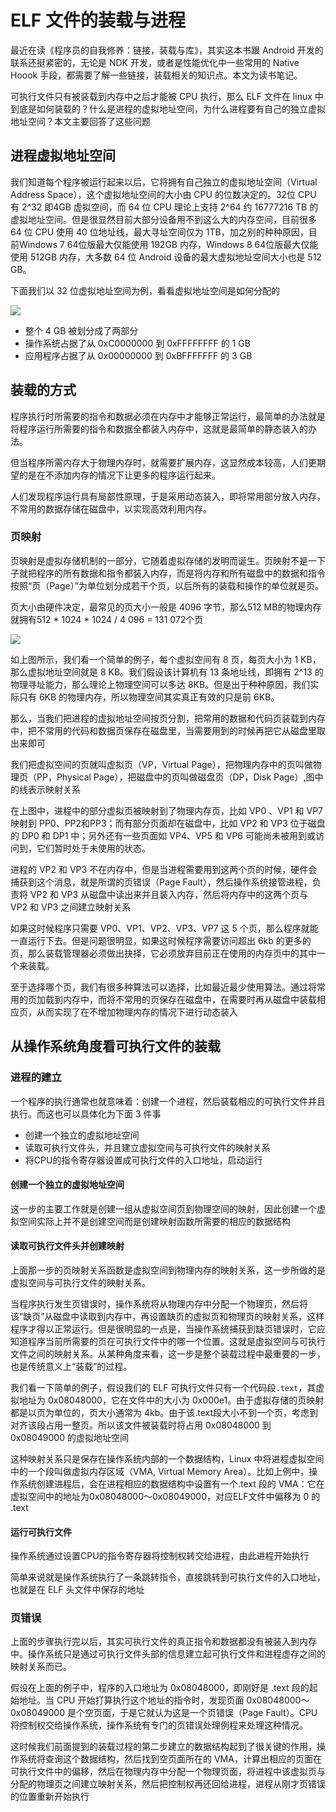# ELF 文件的装载与进程
最近在读《程序员的自我修养：链接，装载与库》，其实这本书跟 Android 开发的联系还挺紧密的，无论是 NDK 开发，或者是性能优化中一些常用的 Native Hoook 手段，都需要了解一些链接，装载相关的知识点。本文为读书笔记。

可执行文件只有被装载到内存中之后才能被 CPU 执行，那么 ELF 文件在 linux 中到底是如何装载的？什么是进程的虚拟地址空间，为什么进程要有自己的独立虚拟地址空间？本文主要回答了这些问题

## 进程虚拟地址空间
我们知道每个程序被运行起来以后，它将拥有自己独立的虚拟地址空间（Virtual Address Space），这个虚拟地址空间的大小由 CPU 的位数决定的。32位 CPU 有 2^32 即4GB 虚拟空间，而 64 位 CPU 理论上支持 2^64 约 16777216 TB 的虚拟地址空间。但是很显然目前大部分设备用不到这么大的内存空间，目前很多 64 位 CPU 使用 40 位地址线，最大寻址空间仅为 1TB，加之别的种种原因，目前Windows 7 64位版最大仅能使用 192GB 内存，Windows 8 64位版最大仅能使用 512GB 内存，大多数 64 位 Android 设备的最大虚拟地址空间大小也是 512 GB。

下面我们以 32 位虚拟地址空间为例，看看虚拟地址空间是如何分配的

![](https://raw.gitmirror.com/RicardoJiang/resource/main/2023/july/p24.png)

- 整个 4 GB 被划分成了两部分
- 操作系统占据了从 0xC0000000 到 0xFFFFFFFF 的 1 GB
- 应用程序占据了从 0x00000000 到 0xBFFFFFFF 的 3 GB

## 装载的方式
程序执行时所需要的指令和数据必须在内存中才能够正常运行，最简单的办法就是将程序运行所需要的指令和数据全都装入内存中，这就是最简单的静态装入的办法。

但当程序所需内存大于物理内存时，就需要扩展内存，这显然成本较高，人们更期望的是在不添加内存的情况下让更多的程序运行起来。

人们发现程序运行具有局部性原理，于是采用动态装入，即将常用部分放入内存，不常用的数据存储在磁盘中，以实现高效利用内存。

### 页映射
页映射是虚拟存储机制的一部分，它随着虚拟存储的发明而诞生。页映射不是一下子就把程序的所有数据和指令都装入内存，而是将内存和所有磁盘中的数据和指令按照“页（Page）”为单位划分成若干个页，以后所有的装载和操作的单位就是页。

页大小由硬件决定，最常见的页大小一般是 4096 字节，那么512 MB的物理内存就拥有512 * 1024 * 1024 / 4 096 = 131 072个页

![](https://raw.gitmirror.com/RicardoJiang/resource/main/2023/july/p25.png)

如上图所示，我们看一个简单的例子，每个虚拟空间有 8 页，每页大小为 1 KB，那么虚拟地址空间就是 8 KB。我们假设该计算机有 13 条地址线，即拥有 2^13 的物理寻址能力，那么理论上物理空间可以多达 8KB。但是出于种种原因，我们实际只有 6KB 的物理内存，所以物理空间其实真正有效的只是前 6KB。

那么，当我们把进程的虚拟地址空间按页分割，把常用的数据和代码页装载到内存中，把不常用的代码和数据页保存在磁盘里，当需要用到的时候再把它从磁盘里取出来即可

我们把虚拟空间的页就叫虚拟页（VP，Virtual Page），把物理内存中的页叫做物理页（PP，Physical Page），把磁盘中的页叫做磁盘页（DP，Disk Page）,图中的线表示映射关系

在上图中，进程中的部分虚拟页被映射到了物理内存页，比如 VP0 、VP1 和 VP7 映射到 PP0、PP2和PP3；而有部分页面却在磁盘中，比如 VP2 和 VP3 位于磁盘的 DP0 和 DP1 中；另外还有一些页面如 VP4、VP5 和 VP6 可能尚未被用到或访问到，它们暂时处于未使用的状态。

进程的 VP2 和 VP3 不在内存中，但是当进程需要用到这两个页的时候，硬件会捕获到这个消息，就是所谓的页错误（Page Fault），然后操作系统接管进程，负责将 VP2 和 VP3 从磁盘中读出来并且装入内存，然后将内存中的这两个页与 VP2 和 VP3 之间建立映射关系

如果这时候程序只需要 VP0、VP1、VP2、VP3、VP7 这 5 个页，那么程序就能一直运行下去。但是问题很明显，如果这时候程序需要访问超出 6kb 的更多的页，那么装载管理器必须做出抉择，它必须放弃目前正在使用的内存页中的其中一个来装载。

至于选择哪个页，我们有很多种算法可以选择，比如最近最少使用算法。通过将常用的页加载到内存中，而将不常用的页保存在磁盘中，在需要时再从磁盘中装载相应页，从而实现了在不增加物理内存的情况下进行动态装入

## 从操作系统角度看可执行文件的装载
### 进程的建立
一个程序的执行通常也就意味着：创建一个进程，然后装载相应的可执行文件并且执行。而这也可以具体化为下面 3 件事

- 创建一个独立的虚拟地址空间
- 读取可执行文件头，并且建立虚拟空间与可执行文件的映射关系
- 将CPU的指令寄存器设置成可执行文件的入口地址，启动运行

#### 创建一个独立的虚拟地址空间
这一步的主要工作就是创建一组从虚拟空间页到物理空间的映射，因此创建一个虚拟空间实际上并不是创建空间而是创建映射函数所需要的相应的数据结构

#### 读取可执行文件头并创建映射
上面那一步的页映射关系函数是虚拟空间到物理内存的映射关系，这一步所做的是虚拟空间与可执行文件的映射关系。

当程序执行发生页错误时，操作系统将从物理内存中分配一个物理页，然后将该“缺页”从磁盘中读取到内存中，再设置缺页的虚拟页和物理页的映射关系，这样程序才得以正常运行。但是很明显的一点是，当操作系统捕获到缺页错误时，它应知道程序当前所需要的页在可执行文件中的哪一个位置。这就是虚拟空间与可执行文件之间的映射关系。从某种角度来看，这一步是整个装载过程中最重要的一步，也是传统意义上“装载”的过程。

我们看一下简单的例子，假设我们的 ELF 可执行文件只有一个代码段`.text`，其虚拟地址为 0x08048000，它在文件中的大小为 0x000e1。由于虚拟存储的页映射都是以页为单位的，页大小通常为 4kb。由于该.text段大小不到一个页，考虑到对齐该段占用一整页。所以该文件被装载时将占用 0x08048000 到 0x08049000 的虚拟地址空间

这种映射关系只是保存在操作系统内部的一个数据结构，Linux 中将进程虚拟空间中的一个段叫做虚拟内存区域（VMA, Virtual Memory Area）。比如上例中，操作系统创建进程后，会在进程相应的数据结构中设置有一个.text 段的 VMA：它在虚拟空间中的地址为0x08048000～0x08049000，对应ELF文件中偏移为 0 的 .text

#### 运行可执行文件
操作系统通过设置CPU的指令寄存器将控制权转交给进程，由此进程开始执行

简单来说就是操作系统执行了一条跳转指令，直接跳转到可执行文件的入口地址，也就是在 ELF 头文件中保存的地址

### 页错误
上面的步骤执行完以后，其实可执行文件的真正指令和数据都没有被装入到内存中。操作系统只是通过可执行文件头部的信息建立起可执行文件和进程虚存之间的映射关系而已。

假设在上面的例子中，程序的入口地址为 0x08048000，即刚好是 .text 段的起始地址。当 CPU 开始打算执行这个地址的指令时，发现页面 0x08048000～0x08049000 是个空页面，于是它就认为这是一个页错误（Page Fault）。CPU将控制权交给操作系统，操作系统有专门的页错误处理例程来处理这种情况。

这时候我们前面提到的装载过程的第二步建立的数据结构起到了很关键的作用，操作系统将查询这个数据结构，然后找到空页面所在的 VMA，计算出相应的页面在可执行文件中的偏移，然后在物理内存中分配一个物理页面，将进程中该虚拟页与分配的物理页之间建立映射关系，然后把控制权再还回给进程，进程从刚才页错误的位置重新开始执行







